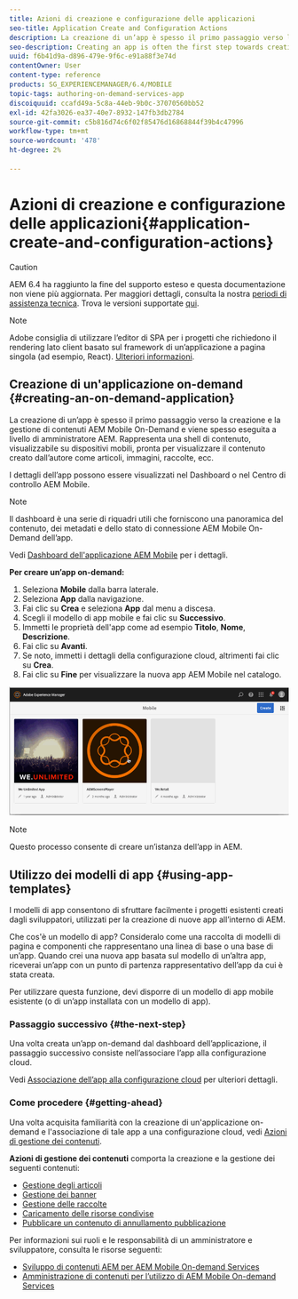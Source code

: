 ```yaml
---
title: Azioni di creazione e configurazione delle applicazioni
seo-title: Application Create and Configuration Actions
description: La creazione di un’app è spesso il primo passaggio verso la creazione e la gestione di contenuti on-demand AEM Mobile. Segui questa pagina per ulteriori informazioni.
seo-description: Creating an app is often the first step towards creating and managing AEM Mobile On-Demand content. Follow this page to learn more.
uuid: f6b41d9a-d896-479e-9f6c-e91a88f3e74d
contentOwner: User
content-type: reference
products: SG_EXPERIENCEMANAGER/6.4/MOBILE
topic-tags: authoring-on-demand-services-app
discoiquuid: ccafd49a-5c8a-44eb-9b0c-37070560bb52
exl-id: 42fa3026-ea37-40e7-8932-147fb3db2784
source-git-commit: c5b816d74c6f02f85476d16868844f39b4c47996
workflow-type: tm+mt
source-wordcount: '478'
ht-degree: 2%

---
```


# Azioni di creazione e configurazione delle applicazioni{#application-create-and-configuration-actions}

>[!CAUTION]
>
>AEM 6.4 ha raggiunto la fine del supporto esteso e questa documentazione non viene più aggiornata. Per maggiori dettagli, consulta la nostra [periodi di assistenza tecnica](https://helpx.adobe.com/it/support/programs/eol-matrix.html). Trova le versioni supportate [qui](https://experienceleague.adobe.com/docs/).

>[!NOTE]
>
>Adobe consiglia di utilizzare l’editor di SPA per i progetti che richiedono il rendering lato client basato sul framework di un’applicazione a pagina singola (ad esempio, React). [Ulteriori informazioni](/help/sites-developing/spa-overview.md).

## Creazione di un&#39;applicazione on-demand {#creating-an-on-demand-application}

La creazione di un’app è spesso il primo passaggio verso la creazione e la gestione di contenuti AEM Mobile On-Demand e viene spesso eseguita a livello di amministratore AEM. Rappresenta una shell di contenuto, visualizzabile su dispositivi mobili, pronta per visualizzare il contenuto creato dall’autore come articoli, immagini, raccolte, ecc.

I dettagli dell’app possono essere visualizzati nel Dashboard o nel Centro di controllo AEM Mobile.

>[!NOTE]
>
>Il dashboard è una serie di riquadri utili che forniscono una panoramica del contenuto, dei metadati e dello stato di connessione AEM Mobile On-Demand dell’app.
>
>Vedi [Dashboard dell&#39;applicazione AEM Mobile](/help/mobile/mobile-apps-ondemand-application-dashboard.md) per i dettagli.

**Per creare un’app on-demand:**

1. Seleziona **Mobile** dalla barra laterale.
1. Seleziona **App** dalla navigazione.
1. Fai clic su **Crea** e seleziona **App** dal menu a discesa.
1. Scegli il modello di app mobile e fai clic su **Successivo**.
1. Immetti le proprietà dell&#39;app come ad esempio **Titolo**, **Nome**, **Descrizione**.
1. Fai clic su **Avanti**.
1. Se noto, immetti i dettagli della configurazione cloud, altrimenti fai clic su **Crea**.
1. Fai clic su **Fine** per visualizzare la nuova app AEM Mobile nel catalogo.

![chlimage_1](assets/chlimage_1.gif)

>[!NOTE]
>
>Questo processo consente di creare un’istanza dell’app in AEM.

## Utilizzo dei modelli di app {#using-app-templates}

I modelli di app consentono di sfruttare facilmente i progetti esistenti creati dagli sviluppatori, utilizzati per la creazione di nuove app all’interno di AEM.

Che cos&#39;è un modello di app? Consideralo come una raccolta di modelli di pagina e componenti che rappresentano una linea di base o una base di un’app.
Quando crei una nuova app basata sul modello di un’altra app, riceverai un’app con un punto di partenza rappresentativo dell’app da cui è stata creata.

Per utilizzare questa funzione, devi disporre di un modello di app mobile esistente (o di un’app installata con un modello di app).

### Passaggio successivo {#the-next-step}

Una volta creata un’app on-demand dal dashboard dell’applicazione, il passaggio successivo consiste nell’associare l’app alla configurazione cloud.

Vedi [Associazione dell’app alla configurazione cloud](/help/mobile/mobile-on-demand-associating-an-on-demand-app-to-cloud-configuration.md) per ulteriori dettagli.

### Come procedere {#getting-ahead}

Una volta acquisita familiarità con la creazione di un&#39;applicazione on-demand e l&#39;associazione di tale app a una configurazione cloud, vedi [Azioni di gestione dei contenuti](/help/mobile/mobile-apps-ondemand-manage-content-ondemand.md).

**Azioni di gestione dei contenuti** comporta la creazione e la gestione dei seguenti contenuti:

* [Gestione degli articoli](/help/mobile/mobile-on-demand-managing-articles.md)
* [Gestione dei banner](/help/mobile/mobile-on-demand-managing-banners.md)
* [Gestione delle raccolte](/help/mobile/mobile-on-demand-managing-collections.md)
* [Caricamento delle risorse condivise](/help/mobile/mobile-on-demand-shared-resources.md)
* [Pubblicare un contenuto di annullamento pubblicazione](/help/mobile/mobile-on-demand-publishing-unpublishing.md)

Per informazioni sui ruoli e le responsabilità di un amministratore e sviluppatore, consulta le risorse seguenti:

* [Sviluppo di contenuti AEM per AEM Mobile On-demand Services](/help/mobile/aem-mobile-on-demand.md)
* [Amministrazione di contenuti per l’utilizzo di AEM Mobile On-demand Services](/help/mobile/aem-mobile.md)
